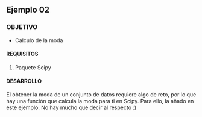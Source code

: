 ## Ejemplo 02

### OBJETIVO

- Calculo de la moda

#### REQUISITOS

1. Paquete Scipy

#### DESARROLLO

El obtener la moda de un conjunto de datos requiere algo de reto, por lo que hay una función que calcula la moda para ti en Scipy. Para ello, la añado en este ejemplo. No hay mucho que decir al respecto :)